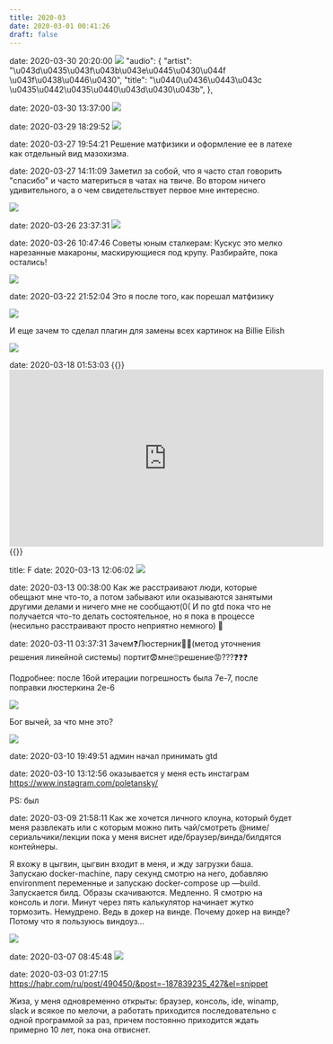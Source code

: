 ```yaml
---
title: 2020-03
date: 2020-03-01 00:41:26
draft: false
---
```


date: 2020-03-30 20:20:00
![](/img/vk/aJtuuGqcGC8.jpg)
      "audio": {
        "artist": "\u043d\u0435\u043f\u043b\u043e\u0445\u0430\u044f \u043f\u0438\u0446\u0430",
        "title": "\u0440\u0436\u0443\u043c \u0435\u0442\u0435\u0440\u043d\u0430\u043b",
      },

date: 2020-03-30 13:37:00
![](/img/vk/cB42fXvKxlc.jpg)

date: 2020-03-29 18:29:52
![](/img/vk/RSCOiNiM1oE.jpg)

date: 2020-03-27 19:54:21
Решение матфизики и оформление ее в латехе как отдельный вид мазохизма.

date: 2020-03-27 14:11:09
Заметил за собой, что я часто стал говорить "спасибо" и часто материться в чатах на твиче. Во втором ничего удивительного, а о чем свидетельствует первое мне интересно.

![](/img/vk/9MnD1p2Z6gc.jpg)

date: 2020-03-26 23:37:31
![](/img/vk/ndvHt4Qcn1Q.jpg)

date: 2020-03-26 10:47:46
Советы юным сталкерам:
Кускус это мелкo нарезанные макароны, маскирующиеся под крупу. Разбирайте, пока остались!

![](/img/vk/Jap-ne2o7bM.jpg)

date: 2020-03-22 21:52:04
Это я после того, как порешал матфизику

![](/img/vk/9P3ORlAsEc0.jpg)

И еще зачем то сделал плагин для замены всех картинок на Billie Eilish

![](/img/vk/t6r-JLT6k14.jpg)

date: 2020-03-18 01:53:03
{{<rawhtml>}}<iframe width="560" height="315" src="https://www.youtube.com/embed/vEUF1N7Onr8" title="YouTube video player" frameborder="0" allow="accelerometer; autoplay; clipboard-write; encrypted-media; gyroscope; picture-in-picture" allowfullscreen></iframe>{{</rawhtml>}}

title: F
date: 2020-03-13 12:06:02
![](/img/vk/Av8daqKarTE.jpg)

date: 2020-03-13 00:38:00
Как же расстраивают люди, которые обещают мне что-то, а потом забывают или оказываются занятыми другими делами и ничего мне не сообщают(0(
И по gtd пока что не получается что-то делать состоятельное, но я пока в процессе
(несильно расстраивают просто неприятно немного)
🙂

date: 2020-03-11 03:37:31
Зачем❓Люстерник👨‍🔬(метод уточнения решения линейной системы) портит😨мне🙄решение😡???❓❓❓

Подробнее: после 16ой итерации погрешность была 7e-7, после поправки люстеркина 2e-6

![](/img/vk/a8LhHsq7xsw.jpg)

Бог вычей, за что мне это?

![](/img/vk/_hN2mbxN9Kk.jpg)

date: 2020-03-10 19:49:51
админ начал принимать gtd

date: 2020-03-10 13:12:56
оказывается у меня есть инстаграм https://www.instagram.com/poletansky/

PS: был

date: 2020-03-09 21:58:11
Как же хочется личного клоуна, который будет меня развлекать или с которым можно пить чай/смотреть @ниме/сериальчики/лекции пока у меня виснет иде/браузер/винда/билдятся контейнеры.

Я вхожу в цыгвин, цыгвин входит в меня, и жду загрузки баша. Запускаю docker-machine, пару секунд смотрю на него, добавляю environment переменные и запускаю docker-compose up —build. Запускается билд. Образы скачиваются. Медленно. Я смотрю на консоль и логи. Минут через пять калькулятор начинает жутко тормозить. Немудрено. Ведь в докер на винде. Почему докер на винде? Потому что я пользуюсь виндоуз…

![](/img/vk/1wIDZ3ey2oA.jpg)

date: 2020-03-07 08:45:48
![](/img/vk/ZPtTj0h-2vA.jpg)

date: 2020-03-03 01:27:15
https://habr.com/ru/post/490450/&post=-187839235_427&el=snippet

Жиза, у меня одновременно открыты: браузер, консоль, ide, winamp, slack и всякое по мелочи, а работать приходится последовательно с одной программой за раз, причем постоянно приходится ждать примерно 10 лет, пока она отвиснет.
